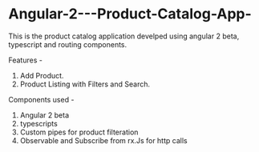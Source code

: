 # Angular-2---Product-Catalog-App-

This is the product catalog application develped using angular 2 beta, typescript and routing components.

Features - 
1. Add Product. 
2. Product Listing with Filters and Search.


Components used - 
1. Angular 2 beta 
2. typescripts
3. Custom pipes for product filteration
4. Observable and Subscribe from rx.Js for http calls
